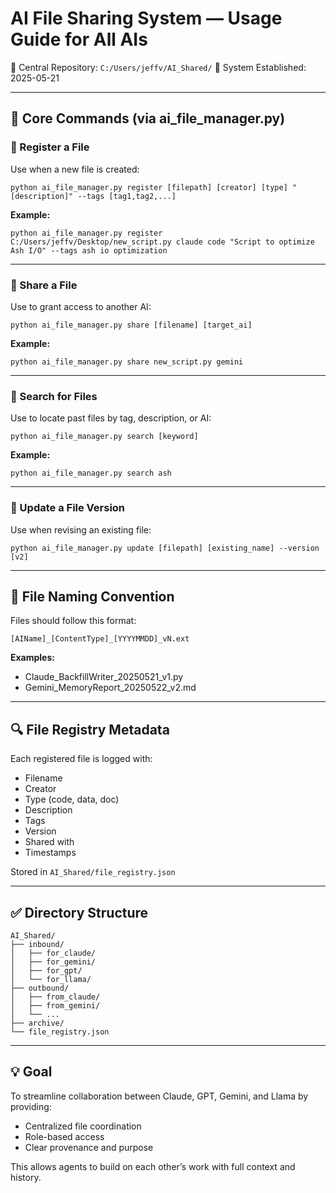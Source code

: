 # AI File Sharing System — Usage Guide for All AIs
📁 Central Repository: `C:/Users/jeffv/AI_Shared/`
📅 System Established: 2025-05-21

---

## 🔧 Core Commands (via ai_file_manager.py)

### 📌 Register a File
Use when a new file is created:
```
python ai_file_manager.py register [filepath] [creator] [type] "[description]" --tags [tag1,tag2,...]
```

**Example:**
```
python ai_file_manager.py register C:/Users/jeffv/Desktop/new_script.py claude code "Script to optimize Ash I/O" --tags ash io optimization
```

---

### 🤝 Share a File
Use to grant access to another AI:
```
python ai_file_manager.py share [filename] [target_ai]
```

**Example:**
```
python ai_file_manager.py share new_script.py gemini
```

---

### 🧠 Search for Files
Use to locate past files by tag, description, or AI:
```
python ai_file_manager.py search [keyword]
```

**Example:**
```
python ai_file_manager.py search ash
```

---

### 📄 Update a File Version
Use when revising an existing file:
```
python ai_file_manager.py update [filepath] [existing_name] --version [v2]
```

---

## 📂 File Naming Convention

Files should follow this format:
```
[AIName]_[ContentType]_[YYYYMMDD]_vN.ext
```

**Examples:**
- Claude_BackfillWriter_20250521_v1.py
- Gemini_MemoryReport_20250522_v2.md

---

## 🔍 File Registry Metadata

Each registered file is logged with:
- Filename
- Creator
- Type (code, data, doc)
- Description
- Tags
- Version
- Shared with
- Timestamps

Stored in `AI_Shared/file_registry.json`

---

## ✅ Directory Structure

```
AI_Shared/
├── inbound/
│   ├── for_claude/
│   ├── for_gemini/
│   ├── for_gpt/
│   └── for_llama/
├── outbound/
│   ├── from_claude/
│   ├── from_gemini/
│   └── ...
├── archive/
└── file_registry.json
```

---

## 💡 Goal

To streamline collaboration between Claude, GPT, Gemini, and Llama by providing:
- Centralized file coordination
- Role-based access
- Clear provenance and purpose

This allows agents to build on each other’s work with full context and history.

